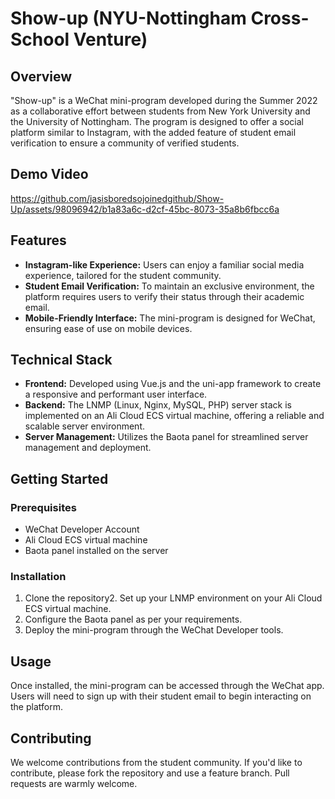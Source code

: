 # Show-up (NYU-Nottingham Cross-School Venture)

## Overview
"Show-up" is a WeChat mini-program developed during the Summer 2022 as a collaborative effort between students from New York University and the University of Nottingham. The program is designed to offer a social platform similar to Instagram, with the added feature of student email verification to ensure a community of verified students.

## Demo Video


https://github.com/jasisboredsojoinedgithub/Show-Up/assets/98096942/b1a83a6c-d2cf-45bc-8073-35a8b6fbcc6a



## Features
- **Instagram-like Experience:** Users can enjoy a familiar social media experience, tailored for the student community.
- **Student Email Verification:** To maintain an exclusive environment, the platform requires users to verify their status through their academic email.
- **Mobile-Friendly Interface:** The mini-program is designed for WeChat, ensuring ease of use on mobile devices.

## Technical Stack
- **Frontend:** Developed using Vue.js and the uni-app framework to create a responsive and performant user interface.
- **Backend:** The LNMP (Linux, Nginx, MySQL, PHP) server stack is implemented on an Ali Cloud ECS virtual machine, offering a reliable and scalable server environment.
- **Server Management:** Utilizes the Baota panel for streamlined server management and deployment.

## Getting Started

### Prerequisites
- WeChat Developer Account
- Ali Cloud ECS virtual machine
- Baota panel installed on the server

### Installation
1. Clone the repository2. Set up your LNMP environment on your Ali Cloud ECS virtual machine.
3. Configure the Baota panel as per your requirements.
4. Deploy the mini-program through the WeChat Developer tools.

## Usage
Once installed, the mini-program can be accessed through the WeChat app. Users will need to sign up with their student email to begin interacting on the platform.

## Contributing
We welcome contributions from the student community. If you'd like to contribute, please fork the repository and use a feature branch. Pull requests are warmly welcome.


